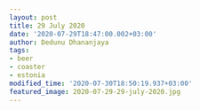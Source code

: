 ```yaml
---
layout: post
title: 29 July 2020
date: '2020-07-29T18:47:00.002+03:00'
author: Dedunu Dhananjaya
tags:
- beer
- coaster
- estonia
modified_time: '2020-07-30T18:50:19.937+03:00'
featured_image: 2020-07-29-29-july-2020.jpg
---
```

